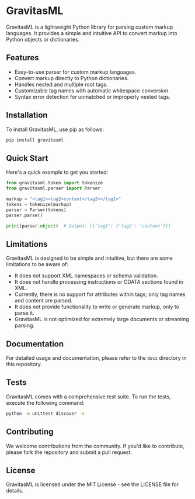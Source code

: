 
# GravitasML

GravitasML is a lightweight Python library for parsing custom markup languages. It provides a simple and intuitive API to convert markup into Python objects or dictionaries.

## Features

- Easy-to-use parser for custom markup languages.
- Convert markup directly to Python dictionaries.
- Handles nested and multiple root tags.
- Customizable tag names with automatic whitespace conversion.
- Syntax error detection for unmatched or improperly nested tags.

## Installation

To install GravitasML, use pip as follows:

```bash
pip install gravitasml
```

## Quick Start

Here's a quick example to get you started:

```python
from gravitasml.token import tokenize
from gravitasml.parser import Parser

markup = "<tag1><tag2>content</tag2></tag1>"
tokens = tokenize(markup)
parser = Parser(tokens)
parser.parse()

print(parser.object)  # Output: [{'tag1': {'tag2': 'content'}}]
```

## Limitations

GravitasML is designed to be simple and intuitive, but there are some limitations to be aware of:

- It does not support XML namespaces or schema validation.
- It does not handle processing instructions or CDATA sections found in XML.
- Currently, there is no support for attributes within tags; only tag names and content are parsed.
- It does not provide functionality to write or generate markup, only to parse it.
- GravitasML is not optimized for extremely large documents or streaming parsing.

## Documentation

For detailed usage and documentation, please refer to the `docs` directory in this repository.

## Tests

GravitasML comes with a comprehensive test suite. To run the tests, execute the following command:

```bash
python -m unittest discover -v
```

## Contributing

We welcome contributions from the community. If you'd like to contribute, please fork the repository and submit a pull request.

## License

GravitasML is licensed under the MIT License - see the LICENSE file for details.
